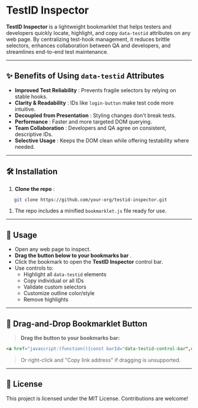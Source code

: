 # TestID Inspector

**TestID Inspector** is a lightweight bookmarklet that helps testers and developers quickly locate, highlight, and copy `data-testid` attributes on any web page. By centralizing test-hook management, it reduces brittle selectors, enhances collaboration between QA and developers, and streamlines end-to-end test maintenance.

---

## ✨ Benefits of Using `data-testid` Attributes

* **Improved Test Reliability** : Prevents fragile selectors by relying on stable hooks.
* **Clarity & Readability** : IDs like `login-button` make test code more intuitive.
* **Decoupled from Presentation** : Styling changes don't break tests.
* **Performance** : Faster and more targeted DOM querying.
* **Team Collaboration** : Developers and QA agree on consistent, descriptive IDs.
* **Selective Usage** : Keeps the DOM clean while offering testability where needed.

---

## 🛠 Installation

1. **Clone the repo** :

```bash
   git clone https://github.com/your-org/testid-inspector.git
```

1. The repo includes a minified `bookmarklet.js` file ready for use.

---

## 🎯 Usage

* Open any web page to inspect.
* **Drag the button below to your bookmarks bar** .
* Click the bookmark to open the **TestID Inspector** control bar.
* Use controls to:
  * Highlight all `data-testid` elements
  * Copy individual or all IDs
  * Validate custom selectors
  * Customize outline color/style
  * Remove highlights

---

## 🔖 Drag-and-Drop Bookmarklet Button

> **Drag the button to your bookmarks bar:**

```html
<a href="javascript:(function(){const barId="data-testid-control-bar",old=document.getElementById(barId);if(old)old.remove();const styleEl=document.createElement("style");styleEl.textContent=`#${barId}{position:fixed;top:20px;left:50%;transform:translateX(-50%);background:rgba(255,255,255,0.95);color:#333;padding:12px;border-radius:8px;box-shadow:0 4px 16px rgba(0,0,0,0.2);z-index:10000;display:flex;align-items:center;gap:8px;font-family:sans-serif;flex-wrap:wrap}#${barId} .help-panel{position:absolute;top:100%;left:0;background:#fff;color:#333;padding:8px;border:1px solid #ccc;border-radius:4px;box-shadow:0 2px 8px rgba(0,0,0,0.2);font-size:.8rem;white-space:normal;max-width:300px;display:none;z-index:10001}#${barId} button,#${barId} select{background:#007bff;border:none;color:#fff;padding:6px 10px;border-radius:4px;cursor:pointer;font-size:.8rem;transition:background .2s}#${barId} button:hover,#${barId} select:hover{background:#0056b3}#${barId} input{flex:1;padding:6px 8px;border:1px solid #ccc;border-radius:4px;font-size:.8rem}#${barId} .message{margin-left:auto;font-size:.8rem}#${barId} a{color:#007bff;text-decoration:none;font-size:1rem}.testid-label{position:absolute;top:-1.2em;left:0;background:rgba(255,255,0,0.7);color:#000;padding:2px 4px;font-size:10px;border-radius:4px;cursor:pointer;z-index:10000}%60;document.head.appendChild(styleEl);const bar=document.createElement("div");bar.id=barId;let cfg={color:"SlateBlue",style:"dashed"};function show(msg,err){msgEl.style.color=err?"Tomato":"DodgerBlue";msgEl.textContent=msg;setTimeout(()=>msgEl.textContent="",5e3);}function clearAll(){document.querySelectorAll(".testid-label").forEach(l=>l.remove());document.querySelectorAll("[data-testid]").forEach(el=>el.style.outline="");}function addLabels(els){els.forEach(el=>{const id=el.getAttribute("data-testid");if(!id)return;const pos=getComputedStyle(el).position;if(pos==="static")el.style.position="relative";const lbl=document.createElement("span");lbl.className="testid-label";lbl.textContent=id;lbl.onclick=()=>{navigator.clipboard.writeText(id);show(%60Copied: ${id}%60)};el.appendChild(lbl);});}const helpBtn=document.createElement("button");helpBtn.textContent="❔";const helpPanel=document.createElement("div");helpPanel.className="help-panel";helpPanel.innerHTML=%60• Click <b>Highlight</b> to outline all data-testid elements<br>• Click labels to copy individual IDs<br>• Use <b>Copy IDs</b> for bulk copy<br>• Pick colors/styles via selectors<br>• Use <b>Validate</b> to highlight custom selector<br>• Click <b>Remove</b> to clear%60;helpBtn.onclick=()=>{helpPanel.style.display=helpPanel.style.display==="block"?"none":"block"};const btnH=document.createElement("button");btnH.textContent="Highlight";btnH.onclick=()=>{clearAll();const els=document.querySelectorAll("[data-testid]");if(!els.length)return show("No elements found",1);els.forEach(el=>el.style.outline=%602px ${cfg.style} ${cfg.color}%60);addLabels(els);show(%60${els.length} highlighted%60)};const btnC=document.createElement("button");btnC.textContent="Copy IDs";btnC.onclick=()=>{const ids=[...document.querySelectorAll("[data-testid]")].map(e=>e.getAttribute("data-testid"));if(!ids.length)return show("No IDs to copy",1);navigator.clipboard.writeText(ids.join("\n"));show("Copied to clipboard")};const btnR=document.createElement("button");btnR.textContent="Remove";btnR.onclick=()=>{clearAll();show("Highlights removed");};const sep1=document.createElement("span");sep1.textContent="|";sep1.style.margin="0 6px";const selC=document.createElement("select");["SlateBlue","Tomato","LimeGreen","Orange"].forEach(c=>{const o=document.createElement("option");o.value=c;o.textContent=c;o.style.color=c;selC.append(o)});selC.onchange=()=>cfg.color=selC.value;const selS=document.createElement("select");["dashed","solid","dotted","double"].forEach(s=>{const o=document.createElement("option");o.value=s;o.textContent=s;selS.append(o)});selS.onchange=()=>cfg.style=selS.value;const sep2=document.createElement("span");sep2.textContent="|";sep2.style.margin="0 6px";const inp=document.createElement("input");inp.type="text";inp.placeholder="CSS selector";const btnV=document.createElement("button");btnV.textContent="Validate";btnV.onclick=()=>{clearAll();const s=inp.value.trim();if(!s)return show("Enter selector",1);let n;try{n=document.querySelectorAll(s)}catch{return show("Invalid selector",1)}if(!n.length)return show("No match",1);n.forEach(el=>el.style.outline=%602px ${cfg.style} ${cfg.color}%60);addLabels(n);show(%60${n.length} highlighted%60)};const btnX=document.createElement("button");btnX.textContent="Close";btnX.onclick=()=>bar.remove();const infoLink=document.createElement("a");infoLink.textContent="ℹ%EF%B8%8F";infoLink.href="https://github.com/gaurangpb/";infoLink.target="_blank";const msgEl=document.createElement("div");msgEl.className="message";bar.append(helpBtn,helpPanel,btnH,btnC,btnR,sep1,selC,selS,sep2,inp,btnV,btnX,infoLink,msgEl);document.body.appendChild(bar)})();" draggable="true">Add TestID Inspector</a>
```

> Or right-click and "Copy link address" if dragging is unsupported.

---

## 📜 License

This project is licensed under the MIT License. Contributions are welcome!
